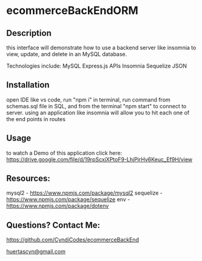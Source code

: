 # ecommerceBackEndORM

 ## Description
  this interface will demonstrate how to use a backend server like insomnia to view, update, and delete in an MySQL database.

  Technologies include:
  MySQL
  Express.js
  APIs
  Insomnia
  Sequelize
  JSON

 ## Installation
 open IDE like vs code, run "npm i" in terminal, run command from schemas.sql file in SQL, and from the terminal "npm start" to connect to server. using an application like insomnia will allow you to hit each one of the end points in routes

 ## Usage

 to watch a Demo of this application click here: https://drive.google.com/file/d/19rpScxjXPtoF9-LhjPjrHv6Keuc_Ef9H/view
 
 ## Resources:

 mysql2 - https://www.npmjs.com/package/mysql2
 sequelize - https://www.npmjs.com/package/sequelize
 env - https://www.npmjs.com/package/dotenv
 
 ## Questions? Contact Me:
 
 https://github.com/CyndiCodes/ecommerceBackEnd 

 [huertascyn@gmail.com](huertascyn@gmail.com)

  
  
